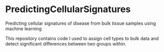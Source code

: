 # PredictingCellularSignatures
Predicting cellular signatures of disease from bulk tissue samples using machine learning

This repository contains code I used to assign cell types to bulk data and 
detect significant differences between two groups within.
 
